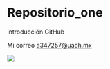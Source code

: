 # Repositorio_one
introducción GitHub

Mi correo a347257@uach.mx

![](https://th.bing.com/th/id/R.67f45e761519fd772264f8186eea8da9?rik=j1irfg6WT2MQTA&riu=http%3a%2f%2flh5.ggpht.com%2f-AMQf7on8nuY%2fUbtRxOLeRyI%2fAAAAAAAAACs%2fnKmm66KQdJE%2fs9000%2fgatitos-bebe-3.jpg&ehk=n4TNCpyMqKUwMjPGhRtQLRzTCMmV41R8Qx%2beL2hLA%2bE%3d&risl=&pid=ImgRaw&r=0)



 
